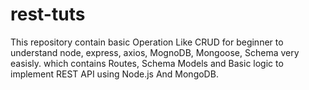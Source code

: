 # rest-tuts

This repository contain basic Operation Like CRUD for beginner to understand node, 
express, axios, MognoDB, Mongoose, Schema very easisly. 
which contains Routes, Schema Models and Basic logic 
to implement REST API using Node.js And MongoDB. 
